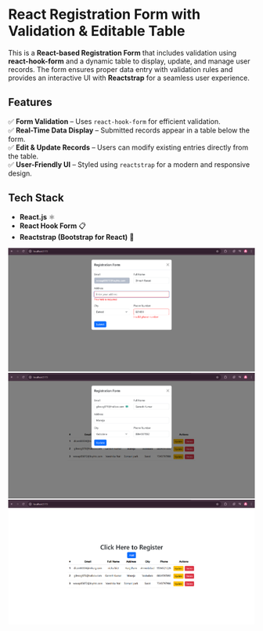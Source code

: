 # **React Registration Form with Validation & Editable Table**

This is a **React-based Registration Form** that includes validation using **react-hook-form** and a dynamic table to display, update, and manage user records. The form ensures proper data entry with validation rules and provides an interactive UI with **Reactstrap** for a seamless user experience.

## **Features**
✅ **Form Validation** – Uses `react-hook-form` for efficient validation.  
✅ **Real-Time Data Display** – Submitted records appear in a table below the form.  
✅ **Edit & Update Records** – Users can modify existing entries directly from the table.  
✅ **User-Friendly UI** – Styled using `reactstrap` for a modern and responsive design.  

## **Tech Stack**
- **React.js** ⚛️  
- **React Hook Form** 📋  
- **Reactstrap (Bootstrap for React)** 🎨

![click here](https://github.com/Annu1809/Project-UI-Gallery/blob/main/forms/Screenshot%202025-02-23%20112529.png)
![click here](https://github.com/Annu1809/Project-UI-Gallery/blob/main/forms/Screenshot%202025-02-23%20113039.png)
![click here](https://github.com/Annu1809/Project-UI-Gallery/blob/main/forms/Screenshot%202025-02-23%20113145.png)
